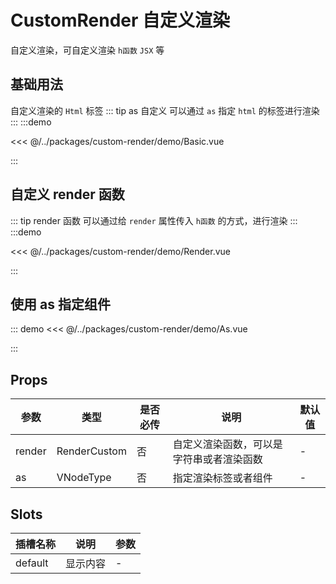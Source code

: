 # CustomRender 自定义渲染

自定义渲染，可自定义渲染 `h函数` `JSX` 等

## 基础用法

自定义渲染的 `Html` 标签
::: tip as 自定义
可以通过 `as` 指定 `html` 的标签进行渲染
:::
:::demo

<<< @/../packages/custom-render/demo/Basic.vue

:::

## 自定义 render 函数

::: tip render 函数
可以通过给 `render` 属性传入 `h函数` 的方式，进行渲染
:::
:::demo

<<< @/../packages/custom-render/demo/Render.vue

:::

<!-- ## 自定义 JSX
::: tip JSX
可以通过给 `render` 属性传入一个返回值为 `JSX` 的函数进行渲染
:::
:::demo

<<< @/../packages/custom-rende/demo/JSXRender.vue

::: -->

## 使用 as 指定组件

::: demo
<<< @/../packages/custom-render/demo/As.vue

:::

## Props

| 参数   | 类型         | 是否必传 | 说明                                     | 默认值 |
| ------ | ------------ | -------- | ---------------------------------------- | ------ |
| render | RenderCustom | 否       | 自定义渲染函数，可以是字符串或者渲染函数 | -      |
| as     | VNodeType    | 否       | 指定渲染标签或者组件                     | -      |

## Slots

| 插槽名称 | 说明     | 参数 |
| -------- | -------- | ---- |
| default  | 显示内容 | -    |
